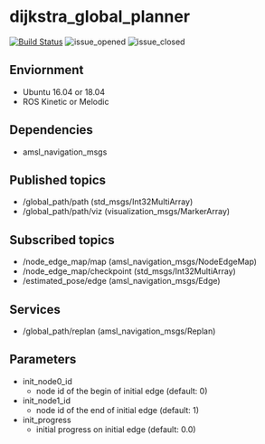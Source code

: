 # dijkstra_global_planner

[![Build Status](https://travis-ci.org/amslabtech/dijkstra_global_planner.svg?branch=master)](https://travis-ci.org/amslabtech/dijkstra_global_planner)
![issue_opened](https://img.shields.io/github/issues/amslabtech/dijkstra_global_planner.svg)
![issue_closed](https://img.shields.io/github/issues-closed/amslabtech/dijkstra_global_planner.svg)

## Enviornment
- Ubuntu 16.04 or 18.04
- ROS Kinetic or Melodic

## Dependencies
- amsl_navigation_msgs

## Published topics
- /global_path/path (std_msgs/Int32MultiArray)
- /global_path/path/viz (visualization_msgs/MarkerArray)

## Subscribed topics
- /node_edge_map/map (amsl_navigation_msgs/NodeEdgeMap)
- /node_edge_map/checkpoint (std_msgs/Int32MultiArray)
- /estimated_pose/edge (amsl_navigation_msgs/Edge)

## Services
- /global_path/replan (amsl_navigation_msgs/Replan)

## Parameters
- init_node0_id
  - node id of the begin of initial edge (default: 0)
- init_node1_id
  - node id of the end of initial edge (default: 1)
- init_progress
  - initial progress on initial edge (default: 0.0)
